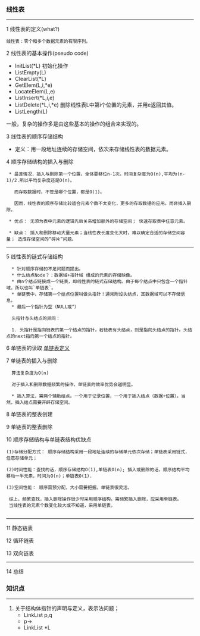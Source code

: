 ### 线性表
****

1 线性表的定义(what?)
  
  ```线性表：零个和多个数据元素的有限序列。```
  
2 线性表的基本操作(pseudo code)

  * InitList(*L) 初始化操作
  * ListEmpty(L) 
  * ClearList(*L)
  * GetElem(L,i,*e)
  * LocateElem(L,e)
  * ListInsert(*L,i,e)
  * ListDelete(*L,i,*e)  删除线性表L中第i个位置的元素，并用e返回其值。
  * ListLength(L)

一般，复杂的操作多是由这些基本的操作的组合来实现的。

3 线性表的顺序存储结构

  * 定义：用一段地址连续的存储空间，依次来存储线性表的数据元素。
  
4 顺序存储结构的插入与删除
```
 * 最差情况，插入与删除第一个位置，全体要移位n-1次。时间复杂度为O(n),平均为(n-1)/2.所以平均复杂度还是O(n)。
   
   而存取数据时，不管是哪个位置，都是O(1)。
   
   因而，线性表的顺序存储比较适合元素个数不太变化，更多的存取数据的应用。而非插入删除。
   
 * 优点： 无须为表中元素的逻辑先后关系增加额外的存储空间； 快速存取表中任意元素。
 
 * 缺点： 插入和删除移动大量元素；当线性表长度变化大时，难以确定合适的存储空间容量； 造成存储空间的“碎片”问题。
```

********

5 线性表的链式存储结构
```
  * 针对顺序存储的不足问题而提出。
  * 什么结点Node？：数据域+指针域 组成的元素的存储映像。
  * 由n个结点链接成一个链表，即线性表的链式存储结构。由于每个结点中只包含一个指针域，所以也叫`单链表`。
  * 单链表中，存储第一个结点位置叫做头指针！通常附设头结点，其数据域可以不存储信息。
  * 最后一个指针为空（NULL或^）
  
  头指针与头结点的异同：
  
  1. 头指针是指向链表的第一个结点的指针，若链表有头结点，则是指向头结点的指针。头结点的next指向第一个结点的指针。
  ```



6 单链表的读取
  [单链表定义](https://blog.csdn.net/sinat_20265495/article/details/52716710)

7 单链表的插入与删除
```
  算法复杂度为O(n)
  
  对于插入和删除数据频繁的操作，单链表的效率优势会越明显。

  * 插入算法，需两个辅助结点。一个用于记录位置，一个用于插入结点（数据+位置）。当然，插入结点需要开辟存储空间。
```

8 单链表的整表创建

9 单链表的整表删除

10 顺序存储结构与单链表结构优缺点
```
(1)存储分配方式： 顺序存储结构采用一段地址连续的存储单元依次存储；单链表采用链式，任意存储单元；
 
(2)时间性能：查找的话，顺序存储结构O(1),单链表O(n); 插入或删除的话，顺序结构平均移动一半元素，时间为O(n)；单链表O(1).

(3)空间性能： 顺序需预分配，大小需要把握。单链表很灵活。
 
 综上，频繁查找，插入删除操作很少时采用顺序结构。需频繁插入删除，应采用单链表。
 当线性表的元素个数变化较大或不知道，采用单链表。
 
 ```

*****

11 静态链表

12 循环链表

13 双向链表

****

14 总结



### 知识点
*****
1. 关于结构体指针的声明与定义，表示法问题；
   * LinkList p,q
   * p->
   * LinkList *L
